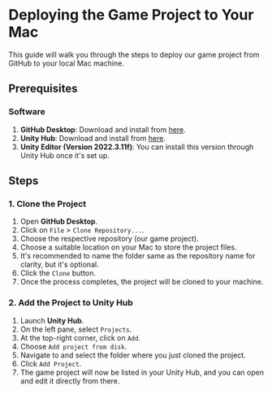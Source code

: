 # Deploying the Game Project to Your Mac

This guide will walk you through the steps to deploy our game project from GitHub to your local Mac machine.

## Prerequisites

### Software
1. **GitHub Desktop**: Download and install from [here](https://desktop.github.com/).
2. **Unity Hub**: Download and install from [here](https://unity3d.com/get-unity/download).
3. **Unity Editor (Version 2022.3.11f)**: You can install this version through Unity Hub once it's set up.

## Steps

### 1. Clone the Project

1. Open **GitHub Desktop**.
2. Click on `File` > `Clone Repository...`.
3. Choose the respective repository (our game project).
4. Choose a suitable location on your Mac to store the project files.
5. It's recommended to name the folder same as the repository name for clarity, but it's optional.
6. Click the `Clone` button.
7. Once the process completes, the project will be cloned to your machine.

### 2. Add the Project to Unity Hub

1. Launch **Unity Hub**.
2. On the left pane, select `Projects`.
3. At the top-right corner, click on `Add`.
4. Choose `Add project from disk`.
5. Navigate to and select the folder where you just cloned the project.
6. Click `Add Project`.
7. The game project will now be listed in your Unity Hub, and you can open and edit it directly from there.
